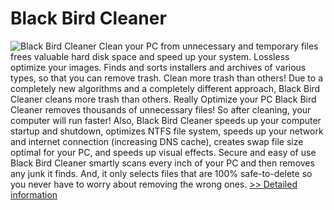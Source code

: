 # Black Bird Cleaner
![Black Bird Cleaner](https://mycommerce.akamaized.net/api/pimages/P300771131/BIG/300771131.PNG)
Clean your PC from unnecessary and temporary files frees valuable hard disk space and speed up your system. Lossless optimize your images. Finds and sorts installers and archives of various types, so that you can remove trash. Clean more trash than others! Due to a completely new algorithms and a completely different approach, Black Bird Cleaner cleans more trash than others. Really Optimize your PC Black Bird Cleaner removes thousands of unnecessary files! So after cleaning, your computer will run faster! Also, Black Bird Cleaner speeds up your computer startup and shutdown, optimizes NTFS file system, speeds up your network and internet connection (increasing DNS cache), creates swap file size optimal for your PC, and speeds up visual effects. Secure and easy of use Black Bird Cleaner smartly scans every inch of your PC and then removes any junk it finds. And, it only selects files that are 100% safe-to-delete so you never have to worry about removing the wrong ones.
[>> Detailed information](https://secure.shareit.com/shareit/product.html?productid=300771131&affiliateid=200057808)